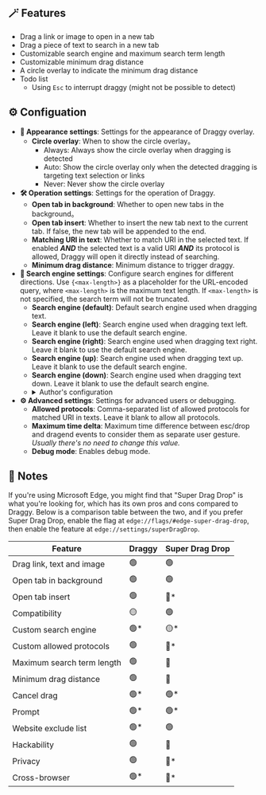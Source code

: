## 🪄 Features

- Drag a link or image to open in a new tab
- Drag a piece of text to search in a new tab
- Customizable search engine and maximum search term length
- Customizable minimum drag distance
- A circle overlay to indicate the minimum drag distance
- Todo list
    - Using `Esc` to interrupt draggy (might not be possible to detect)

## ⚙️ Configuation

- **🎨 Appearance settings**: Settings for the appearance of Draggy overlay.
    - **Circle overlay**: When to show the circle overlay。
        - Always: Always show the circle overlay when dragging is detected
        - Auto: Show the circle overlay only when the detected dragging is targeting text selection or links
        - Never: Never show the circle overlay
- **🛠️ Operation settings**: Settings for the operation of Draggy.
    - **Open tab in background**: Whether to open new tabs in the background。
    - **Open tab insert**: Whether to insert the new tab next to the current tab. If false, the new tab will be appended to the end.
    - **Matching URI in text**: Whether to match URI in the selected text. If enabled ***AND*** the selected text is a valid URI ***AND*** its protocol is allowed, Draggy will open it directly instead of searching.
    - **Minimum drag distance**: Minimum distance to trigger draggy.
- **🔎 Search engine settings**: Configure search engines for different directions. Use `{<max-length>}` as a placeholder for the URL-encoded query, where `<max-length>` is the maximum text length. If `<max-length>` is not specified, the search term will not be truncated.
    - **Search engine (default)**: Default search engine used when dragging text.
    - **Search engine (left)**: Search engine used when dragging text left. Leave it blank to use the default search engine.
    - **Search engine (right)**: Search engine used when dragging text right. Leave it blank to use the default search engine.
    - **Search engine (up)**: Search engine used when dragging text up. Leave it blank to use the default search engine.
    - **Search engine (down)**: Search engine used when dragging text down. Leave it blank to use the default search engine.
    - <details><summary>Author's configuration</summary>
        <ul>
            <li><strong>Search engine (left)</strong>: <code>https://www.deepl.com/zh/translator#en/zh-hans/{}</code> (DeepL Translation)</li>
            <li><strong>Search engine (right)</strong>: <code>https://opnxng.com/search?q={50}</code> (OpnXng Search)</li>
            <li><strong>Search engine (up)</strong>: <code>https://www.google.com/search?q={50}</code> (Google Search)</li>
            <li><strong>Search engine (down)</strong>: <code>https://www.bing.com/search?q={50}</code> (Bing Search)</li>
        </ul>
    </details>
- **⚙️ Advanced settings**: Settings for advanced users or debugging.
    - **Allowed protocols**: Comma-separated list of allowed protocols for matched URI in texts. Leave it blank to allow all protocols.
    - **Maximum time delta**: Maximum time difference between esc/drop and dragend events to consider them as separate user gesture. *Usually there's no need to change this value.*
    - **Debug mode**: Enables debug mode.

## 📃 Notes

If you're using Microsoft Edge, you might find that "Super Drag Drop" is what you're looking for, which has its own pros and cons compared to Draggy. Below is a comparison table between the two, and if you prefer Super Drag Drop, enable the flag at `edge://flags/#edge-super-drag-drop`, then enable the feature at `edge://settings/superDragDrop`.

| Feature | Draggy | Super Drag Drop |
| --- | --- | --- |
| Drag link, text and image | 🟢 | 🟢 |
| Open tab in background | 🟢 | 🟢 |
| Open tab insert | 🟢 | <span title="Opened tabs always get appended to the end">🔴*</span> |
| Compatibility | 🟡 | 🟢 |
| Custom search engine | <span title="Allows up to 4 different search engines based on dragging direction">🟢*</span> | <span title="Only 1 search engine allowed and limited to Bing or default search engine">🟡*</span> |
| Custom allowed protocols | 🟢 | <span title="Only allows http & https">🔴*</span> |
| Maximum search term length | 🟢 | 🔴 |
| Minimum drag distance | 🟢 | 🔴 |
| Cancel drag | <span title="Move mouse back into the circle (browser's design makes cancelling with Esc impossible)">🟢*</span> | <span title="Press Esc key">🟢*</span> |
| Prompt | <span title="Circle overlay">🟢*</span> | <span title="Top toast">🟢*</span> |
| Website exclude list | <span title="Configure in Tampermonkey">🟢*</span> | 🟢 |
| Hackability | 🟢 | 🔴 |
| Privacy | 🟢 | <span title="Adds tracking parameters when searching">🔴*</span> |
| Cross-browser | <span title="Expected to work on all modern browsers with Tampermonkey">🟢*</span> | <span title="Edge-exclusive">🔴*</span> |
